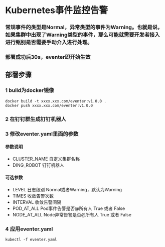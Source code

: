 # Kubernetes事件监控告警

### 常规事件的类型是Normal，异常类型的事件为Warning。也就是说，如果集群中出现了Warning类型的事件，那么可能就需要开发者接入进行甄别是否需要手动介入进行处理。

### 部署成功后30s，eventer即开始生效



## 部署步骤
### 1 build为docker镜像
```
docker build -t xxxx.xxx.com/eventer:v1.0.0 .
docker push xxxx.xxx.com/eventer:v1.0.0
```
### 2 在钉钉群生成钉钉机器人

### 3 修改eventer.yaml里面的参数
#### 参数说明
* CLUSTER_NAME 自定义集群名称
* DING_ROBOT 钉钉机器人
#### 可选参数
* LEVEL 日志级别  Normal或者Warning，默认为Warning
* TIMES 收敛告警次数
* INTERVAL 收敛告警间隔
* POD_AT_ALL Pod事件告警是否@所有人  True 或者 False
* NODE_AT_ALL Node异常告警是否@所有人  True 或者 False


### 4 应用eventer.yaml
```
kubectl -f eventer.yaml
```
